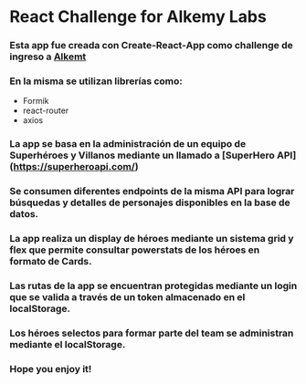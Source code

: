 # React Challenge for Alkemy Labs

### Esta app fue creada con Create-React-App como challenge de ingreso a [Alkemt](https://www.alkemy.org/)

### En la misma se utilizan librerías como:
- Formik
- react-router
- axios


### La app se basa en la administración de un equipo de Superhéroes y Villanos mediante un llamado a [SuperHero API] (https://superheroapi.com/)

### Se consumen diferentes endpoints de la misma API para lograr búsquedas y detalles de personajes disponibles en la base de datos.

### La app realiza un display de héroes mediante un sistema grid y flex que permite consultar powerstats de los héroes en formato de Cards.

### Las rutas de la app se encuentran protegidas mediante un login que se valida a través de un token almacenado en el localStorage.

### Los héroes selectos para formar parte del team se administran mediante el localStorage.

### Hope you enjoy it!
